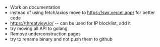 - Work on documentation
- instead of using fetch/axios move to https://swr.vercel.app/ for better code
- https://threatview.io/ -- can be used for IP blocklist, add it
- try moving all API to golang
- Remove underconstruction pages
- try to rename binary and not push them to github